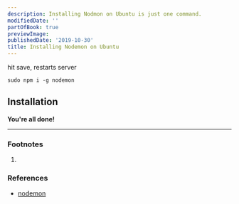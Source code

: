 ```yaml
---
description: Installing Nodmon on Ubuntu is just one command.
modifiedDate: ''
partOfBook: true
previewImage: 
publishedDate: '2019-10-30'
title: Installing Nodemon on Ubuntu
---
```




hit save, restarts server
```console
sudo npm i -g nodemon
```



## Installation



**You're all done!**


---



### Footnotes

1. 

### References
- [nodemon](https://nodemon.io/)

